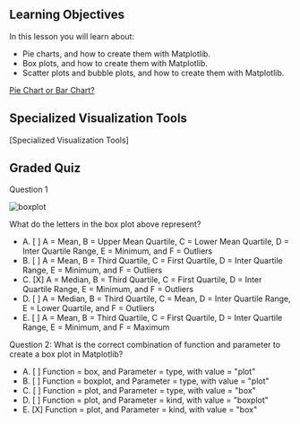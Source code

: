 ## Learning Objectives

In this lesson you will learn about:

* Pie charts, and how to create them with Matplotlib.
* Box plots, and how to create them with Matplotlib.  
* Scatter plots and bubble plots, and how to create them with Matplotlib.

[Pie Chart or Bar Chart?](https://www.alchemer.com/resources/blog/pie-chart-or-bar-graph/)

## Specialized Visualization Tools

[Specialized Visualization Tools]

## Graded Quiz

Question 1

![boxplot](https://user-images.githubusercontent.com/17474099/123063534-cc2b8680-d40d-11eb-8fc4-4c2c2e298b20.png)

What do the letters in the box plot above represent?

- A. [ ] A = Mean, B = Upper Mean Quartile, C = Lower Mean Quartile, D = Inter Quartile Range, E = Minimum, and F = Outliers
- B. [ ] A = Mean, B = Third Quartile, C = First Quartile, D = Inter Quartile Range, E = Minimum, and F = Outliers
- C. [X] A = Median, B = Third Quartile, C = First Quartile, D = Inter Quartile Range, E = Minimum, and F = Outliers
- D. [ ] A = Median, B = Third Quartile, C = Mean, D = Inter Quartile Range, E = Lower Quartile, and F = Outliers
- E. [ ] A = Mean, B = Third Quartile, C = First Quartile, D = Inter Quartile Range, E = Minimum, and F = Maximum

Question 2: What is the correct combination of function and parameter to create a box plot in Matplotlib?

- A. [ ] Function = box, and Parameter = type, with value = "plot"
- B. [ ] Function = boxplot, and Parameter = type, with value = "plot"
- C. [ ] Function = plot, and Parameter = type, with value = "box"
- D. [ ] Function = plot, and Parameter = kind, with value = "boxplot"
- E. [X] Function = plot, and Parameter = kind, with value = "box"

